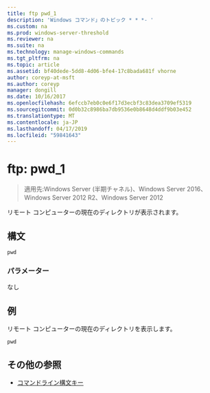 ```yaml
---
title: ftp pwd_1
description: 'Windows コマンド」のトピック * * *- '
ms.custom: na
ms.prod: windows-server-threshold
ms.reviewer: na
ms.suite: na
ms.technology: manage-windows-commands
ms.tgt_pltfrm: na
ms.topic: article
ms.assetid: bf40dede-5dd8-4d06-bfe4-17c8bada681f vhorne
author: coreyp-at-msft
ms.author: coreyp
manager: dongill
ms.date: 10/16/2017
ms.openlocfilehash: 6efccb7eb0c0e6f17d3ecbf3c83dea3709ef5319
ms.sourcegitcommit: 0d0b32c8986ba7db9536e0b8648d4ddf9b03e452
ms.translationtype: MT
ms.contentlocale: ja-JP
ms.lasthandoff: 04/17/2019
ms.locfileid: "59841643"
---
```

# <a name="ftp-pwd1"></a>ftp: pwd_1

>適用先:Windows Server (半期チャネル)、Windows Server 2016、Windows Server 2012 R2、Windows Server 2012

リモート コンピューターの現在のディレクトリが表示されます。   
## <a name="syntax"></a>構文  
```  
pwd  
```  
### <a name="parameters"></a>パラメーター  
なし  
## <a name="BKMK_Examples"></a>例  
リモート コンピューターの現在のディレクトリを表示します。  
```  
pwd  
```  
## <a name="additional-references"></a>その他の参照  
-   [コマンドライン構文キー](command-line-syntax-key.md)  
